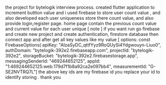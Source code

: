 the project for bytelogik interview process.
created flutter application to increment buttton value and i used firebase to store user count value , and also developed each user uniqueness store there count value,
and also provide login,register page.
home page contain the previous count value and current value for each user unique
[ note ] if you want run go firebase and create new project and create authentication, firestore database then connect app and after get all key values like my value [ options: const FirebaseOptions(
      apiKey: "AIzaSyDC_qttfYyz9RoQUySi4Ydgwouyn-Liuo0",
  authDomain: "bytelogik-392e2.firebaseapp.com",
  projectId: "bytelogik-392e2",
  storageBucket: "bytelogik-392e2.firebasestorage.app",
  messagingSenderId: "469244652125",
  appId: "1:469244652125:web:179d7f1b8a92ca2e097bb4",
  measurementId: "G-SE2NVTRQ7L"]
  the above key ids are my firebase id you replace your id to identify storing .   thank you
